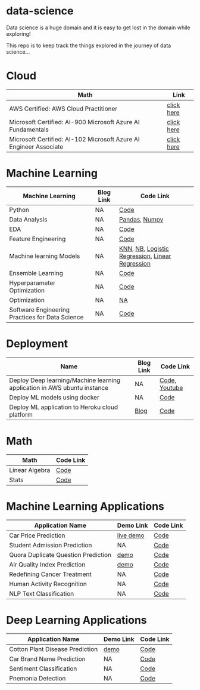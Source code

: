 # data-science
Data science is a huge domain and it is easy to get lost in the domain while exploring!

This repo is to keep track the things explored in the journey of data science...

# Cloud

| Math                  | Link                                                                          |
|--------------------------------------------------------------------------------|-----------------------------------------------------------------------------------|
| AWS Certified: AWS Cloud Practitioner                                          |  [click here](https://github.com/Akshaykumarcp/Cloud/blob/main/AWS/cloud%20practitioner/AWS%20Certified%20Cloud%20Practitioner%20certificate.pdf)   |
| Microsoft Certified: AI-900 Microsoft Azure AI Fundamentals                                           | [click here](https://github.com/Akshaykumarcp/Cloud/blob/main/microsoft/ai-900/Certifications%20-%20akshaykumarcp-1501%20_%20Microsoft%20Docs.pdf)   
| Microsoft Certified: AI-102 Microsoft Azure AI Engineer Associate                                           | [click here](https://github.com/Akshaykumarcp/Cloud/blob/main/microsoft/ai-102/Certifications%20-%20akshaykumarcp-1501%20_%20Microsoft%20Docs%20AI%20Engineer%20Associate.pdf)   |


# Machine Learning 

| Machine Learning                                                                 | Blog Link                                                                                                               | Code Link                                                                          |
|--------------------------------------------------------------------------------|------------------------------------------------------------------------------------------------------------------------|-----------------------------------------------------------------------------------|
| Python                             | NA              | [Code](https://github.com/Akshaykumarcp/FUN-with_PYTHON) |
| Data Analysis                                             | NA                                | [Pandas](https://github.com/Akshaykumarcp/FUN-with-PANDAS), [Numpy](https://github.com/Akshaykumarcp/FUN-with-NUMPY)      |
| EDA          | NA            | [Code](https://github.com/Akshaykumarcp/FUN-with-EDA)              |
| Feature Engineering                              | NA                   | [Code](https://github.com/Akshaykumarcp/ML-Feature-Engineering)          |
| Machine learning Models | NA | [KNN](https://github.com/Akshaykumarcp/ML-Model-KNN), [NB](https://github.com/Akshaykumarcp/ML-Model-Naive-Bayes), [Logistic Regression](https://github.com/Akshaykumarcp/ML-Model-Logistic-Regression), [Linear Regression](https://github.com/Akshaykumarcp/ML-Model-Linear-Regression)        |
| Ensemble Learning              | NA  | [Code](https://github.com/Akshaykumarcp/ML-ensemble-learning)       |
| Hyperparameter Optimization                             | NA              | [Code](https://github.com/Akshaykumarcp/ML-hyperparameter-optimization) |
| Optimization                             | NA             | [NA]() |
| Software Engineering Practices for Data Science                             | NA              | [Code](https://github.com/Akshaykumarcp/software-engineering-practices-for-data-science) |

# Deployment

| Name                                                                | Blog Link                                                                                                               | Code Link                                                                          |
|--------------------------------------------------------------------------------|------------------------------------------------------------------------------------------------------------------------|-----------------------------------------------------------------------------------|
| Deploy Deep learning/Machine learning application in AWS ubuntu instance                             | NA              | [Code](), [Youtube](https://www.youtube.com/playlist?list=PLfvd7nl065j0MOcSN0AAoq9yHz1Q3Xpf2) |
| Deploy ML models using docker                             | NA              | [Code](https://github.com/Akshaykumarcp/flask-docker-apache-WSGI) |
| Deploy ML application to Heroku cloud platform                            | [Blog](https://medium.com/@akshai.148/deploy-ml-application-in-heroku-6c81b8ccb058)              | [Code](https://github.com/Akshaykumarcp/CarPricePrediction) |


# Math

| Math                  | Code Link                                                                          |
|--------------------------------------------------------------------------------|-----------------------------------------------------------------------------------|
| Linear Algebra                                            |  [Code](https://github.com/Akshaykumarcp/linear_algebra)   |
| Stats                                           | [Code](https://github.com/Akshaykumarcp/statistics)   |

# Machine Learning Applications

| Application Name                                                                  | Demo Link                                                                                                              | Code Link                                                                          |
|--------------------------------------------------------------------------------|------------------------------------------------------------------------------------------------------------------------|-----------------------------------------------------------------------------------|
|  Car Price Prediction                                           | [live demo](https://car-price-predictions12.herokuapp.com/)                                | [Code](https://github.com/Akshaykumarcp/CarPricePrediction)   |
|  Student Admission Prediction                                         | NA                                | [Code](https://github.com/Akshaykumarcp/student-admission-prediction)   |
|  Quora Duplicate Question Prediction                                      | [demo](https://youtu.be/H91AFzkzaX4)                                | [Code](https://github.com/Akshaykumarcp/quora-duplicate-question-prediction)   |
|  Air Quality Index Prediction                                          | [demo](https://air-quality-index-prediction.herokuapp.com/)                                | [Code](https://github.com/Akshaykumarcp/Air-Quality-Index-Prediction-Deployment)   |
|  Redefining Cancer Treatment                                           | NA                                | [Code](https://github.com/Akshaykumarcp/ML-Redefining-Cancer-Treatment)   |
|  Human Activity Recognition                                           | NA                                | [Code](https://github.com/Akshaykumarcp/Human-Activity-Recognition-ML-DL)   |
|  NLP Text Classification                                           | NA                                | [Code](https://github.com/Akshaykumarcp/NLP-ML-text-classification)   |


# Deep Learning Applications

| Application Name                                                                 | Demo Link                                                                                                               | Code Link                                                                          |
|--------------------------------------------------------------------------------|------------------------------------------------------------------------------------------------------------------------|-----------------------------------------------------------------------------------|
| Cotton Plant Disease Prediction                                           | [demo](https://youtu.be/p8kCMDpUi3Y)                                | [Code](https://github.com/Akshaykumarcp/cotton-plant-disease-prediction)   |
| Car Brand Name Prediction                                           | NA                                | [Code](https://github.com/Akshaykumarcp/Car_brand_name_prediction)   |
| Sentiment Classification                                          | NA                                | [Code](https://github.com/Akshaykumarcp/IMDB-sentiment-classification)   |
| Pnemonia Detection                                         | NA                                | [Code](https://github.com/Akshaykumarcp/Pnemonia-Detection-Deployment)   |





